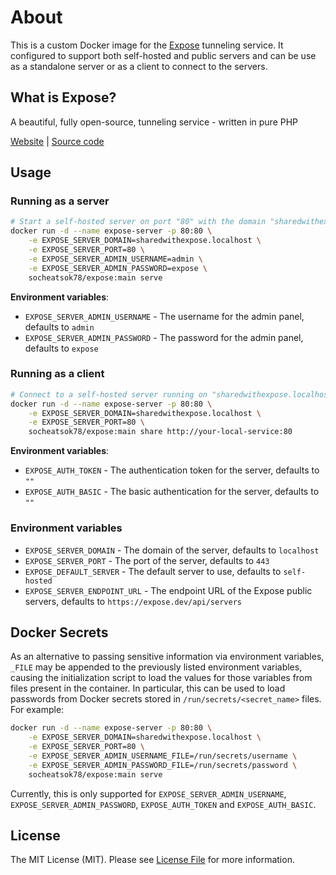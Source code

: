 # About

This is a custom Docker image for the [Expose](https://expose.dev) tunneling service. It configured to support both self-hosted and public servers and can be use as a standalone server or as a client to connect to the servers.

## What is Expose?

A beautiful, fully open-source, tunneling service - written in pure PHP

[Website](https://expose.dev/) | [Source code](https://github.com/beyondcode/expose)

## Usage

### Running as a server

```bash
# Start a self-hosted server on port "80" with the domain "sharedwithexpose.localhost"
docker run -d --name expose-server -p 80:80 \
    -e EXPOSE_SERVER_DOMAIN=sharedwithexpose.localhost \
    -e EXPOSE_SERVER_PORT=80 \
    -e EXPOSE_SERVER_ADMIN_USERNAME=admin \
    -e EXPOSE_SERVER_ADMIN_PASSWORD=expose \
    socheatsok78/expose:main serve
```

**Environment variables**:
- `EXPOSE_SERVER_ADMIN_USERNAME` - The username for the admin panel, defaults to `admin`
- `EXPOSE_SERVER_ADMIN_PASSWORD` - The password for the admin panel, defaults to `expose`

### Running as a client

```bash
# Connect to a self-hosted server running on "sharedwithexpose.localhost:80" and expose "http://your-local-service:80"
docker run -d --name expose-server -p 80:80 \
    -e EXPOSE_SERVER_DOMAIN=sharedwithexpose.localhost \
    -e EXPOSE_SERVER_PORT=80 \
    socheatsok78/expose:main share http://your-local-service:80
```

**Environment variables**:
- `EXPOSE_AUTH_TOKEN` - The authentication token for the server, defaults to `""`
- `EXPOSE_AUTH_BASIC` - The basic authentication for the server, defaults to `""`

### Environment variables

- `EXPOSE_SERVER_DOMAIN` - The domain of the server, defaults to `localhost`
- `EXPOSE_SERVER_PORT` - The port of the server, defaults to `443`
- `EXPOSE_DEFAULT_SERVER` - The default server to use, defaults to `self-hosted`
- `EXPOSE_SERVER_ENDPOINT_URL` - The endpoint URL of the Expose public servers, defaults to `https://expose.dev/api/servers`

## Docker Secrets

As an alternative to passing sensitive information via environment variables, `_FILE` may be appended to the previously listed environment variables, causing the initialization script to load the values for those variables from files present in the container. In particular, this can be used to load passwords from Docker secrets stored in `/run/secrets/<secret_name>` files. For example:

```bash
docker run -d --name expose-server -p 80:80 \
    -e EXPOSE_SERVER_DOMAIN=sharedwithexpose.localhost \
    -e EXPOSE_SERVER_PORT=80 \
    -e EXPOSE_SERVER_ADMIN_USERNAME_FILE=/run/secrets/username \
    -e EXPOSE_SERVER_ADMIN_PASSWORD_FILE=/run/secrets/password \
    socheatsok78/expose:main serve
```

Currently, this is only supported for `EXPOSE_SERVER_ADMIN_USERNAME`, `EXPOSE_SERVER_ADMIN_PASSWORD`, `EXPOSE_AUTH_TOKEN` and `EXPOSE_AUTH_BASIC`.

## License
The MIT License (MIT). Please see [License File](LICENSE) for more information.
